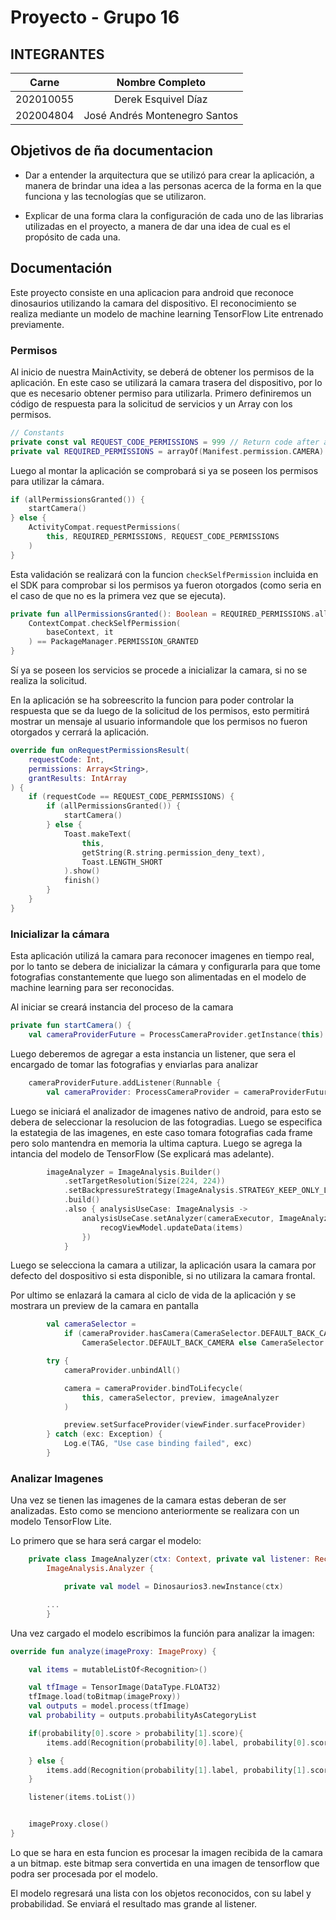 # Proyecto - Grupo 16

## INTEGRANTES

|   Carne   |        Nombre Completo        |
| :-------: | :---------------------------: |
| 202010055 |      Derek Esquivel Díaz      |
| 202004804 | José Andrés Montenegro Santos |

## Objetivos de ña documentacion

- Dar a entender la arquitectura que se utilizó para crear la aplicación, a manera de brindar una idea a las personas acerca de la forma en la que funciona y las tecnologías que se utilizaron.


- Explicar de una forma clara la configuración de cada uno de las librarias  utilizadas en el proyecto, a manera de dar una idea de cual es el propósito de cada una.


## Documentación
Este proyecto consiste en una aplicacion para android que reconoce dinosaurios utilizando la camara del dispositivo. El reconocimiento se realiza mediante un modelo de machine learning TensorFlow Lite entrenado previamente.

### Permisos
Al inicio de nuestra MainActivity, se deberá de obtener los permisos de la aplicación. En este caso se utilizará la camara trasera del dispositivo, por lo que es necesario obtener permiso para utilizarla. Primero definiremos un código de respuesta para la solicitud de servicios y un Array con los permisos.
```kotlin
// Constants
private const val REQUEST_CODE_PERMISSIONS = 999 // Return code after asking for permission
private val REQUIRED_PERMISSIONS = arrayOf(Manifest.permission.CAMERA) // permission needed
```

Luego al montar la aplicación se comprobará si ya se poseen los permisos para utilizar la cámara.

```kotlin
if (allPermissionsGranted()) {
    startCamera()
} else {
    ActivityCompat.requestPermissions(
        this, REQUIRED_PERMISSIONS, REQUEST_CODE_PERMISSIONS
    )
}
```
Esta validación se realizará con la funcion ```checkSelfPermission``` incluida en el SDK para comprobar si los permisos ya fueron otorgados (como seria en el caso de que no es la primera vez que se ejecuta).

```kotlin
private fun allPermissionsGranted(): Boolean = REQUIRED_PERMISSIONS.all {
    ContextCompat.checkSelfPermission(
        baseContext, it
    ) == PackageManager.PERMISSION_GRANTED
}
```

Sí ya se poseen los servicios se procede a inicializar la camara, si no se realiza la solicitud.

En la aplicación se ha sobreescrito la funcion para poder controlar la respuesta que se da luego de la solicitud de los permisos, esto permitirá mostrar un mensaje al usuario informandole que los permisos no fueron otorgados y cerrará la aplicación.

```kotlin
override fun onRequestPermissionsResult(
    requestCode: Int,
    permissions: Array<String>,
    grantResults: IntArray
) {
    if (requestCode == REQUEST_CODE_PERMISSIONS) {
        if (allPermissionsGranted()) {
            startCamera()
        } else {
            Toast.makeText(
                this,
                getString(R.string.permission_deny_text),
                Toast.LENGTH_SHORT
            ).show()
            finish()
        }
    }
}
```

### Inicializar la cámara
Esta aplicación utilizá la camara para reconocer imagenes en tiempo real, por lo tanto se debera de inicializar la cámara y configurarla para que tome fotografias constantemente que luego son alimentadas en el modelo de machine learning para ser reconocidas.

Al iniciar se creará instancia del proceso de la camara

```Kotlin
private fun startCamera() {
    val cameraProviderFuture = ProcessCameraProvider.getInstance(this)
```

Luego deberemos de agregar a esta instancia un listener, que sera el encargado de tomar las fotografias y enviarlas para analizar

```Kotlin
    cameraProviderFuture.addListener(Runnable {
        val cameraProvider: ProcessCameraProvider = cameraProviderFuture.get()
```

Luego se iniciará el analizador de imagenes nativo de android, para esto se debera de seleccionar la resolucion de las fotogradias. Luego se especifica la estategia de las imagenes, en este caso tomara fotografias cada frame pero solo mantendra en memoria la ultima captura. Luego se agrega la intancia del modelo de TensorFlow (Se explicará mas adelante).

```Kotlin
        imageAnalyzer = ImageAnalysis.Builder()
            .setTargetResolution(Size(224, 224))
            .setBackpressureStrategy(ImageAnalysis.STRATEGY_KEEP_ONLY_LATEST)
            .build()
            .also { analysisUseCase: ImageAnalysis ->
                analysisUseCase.setAnalyzer(cameraExecutor, ImageAnalyzer(this) { items ->
                    recogViewModel.updateData(items)
                })
            }
```


Luego se selecciona la camara a utilizar, la aplicación usara la camara por defecto del dospositivo si esta disponible, si no utilizara la camara frontal.

Por ultimo se enlazará la camara al ciclo de vida de la aplicación y se mostrara un preview de la camara en pantalla


```Kotlin
        val cameraSelector =
            if (cameraProvider.hasCamera(CameraSelector.DEFAULT_BACK_CAMERA))
                CameraSelector.DEFAULT_BACK_CAMERA else CameraSelector.DEFAULT_FRONT_CAMERA

        try {
            cameraProvider.unbindAll()

            camera = cameraProvider.bindToLifecycle(
                this, cameraSelector, preview, imageAnalyzer
            )

            preview.setSurfaceProvider(viewFinder.surfaceProvider)
        } catch (exc: Exception) {
            Log.e(TAG, "Use case binding failed", exc)
        }

```

### Analizar Imagenes
Una vez se tienen las imagenes de la camara estas deberan de ser analizadas. Esto como se menciono anteriormente se realizara con un modelo TensorFlow Lite.

Lo primero que se hara será cargar el modelo:

```kotlin
    private class ImageAnalyzer(ctx: Context, private val listener: RecognitionListener) :
        ImageAnalysis.Analyzer {

            private val model = Dinosaurios3.newInstance(ctx)

        ...
        }

```

Una vez cargado el modelo escribimos la función para analizar la imagen:

```kotlin
override fun analyze(imageProxy: ImageProxy) {

    val items = mutableListOf<Recognition>()

    val tfImage = TensorImage(DataType.FLOAT32)
    tfImage.load(toBitmap(imageProxy))
    val outputs = model.process(tfImage)
    val probability = outputs.probabilityAsCategoryList

    if(probability[0].score > probability[1].score){
        items.add(Recognition(probability[0].label, probability[0].score))

    } else {
        items.add(Recognition(probability[1].label, probability[1].score))
    }

    listener(items.toList())


    imageProxy.close()
}
```
Lo que se hara en esta funcion es procesar la imagen recibida de la camara a un bitmap. este bitmap sera convertida en una imagen de tensorflow que podra ser procesada por el modelo.

El modelo regresará una lista con los objetos reconocidos, con su label y probabilidad. Se enviará el resultado mas grande al listener.

